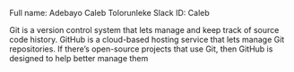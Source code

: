 Full name: Adebayo Caleb Tolorunleke
Slack ID: Caleb

Git is a version control system that lets manage and keep track of source code history. GitHub is a cloud-based hosting service that lets manage Git repositories. If there’s open-source projects that use Git, then GitHub is designed to help better manage them
